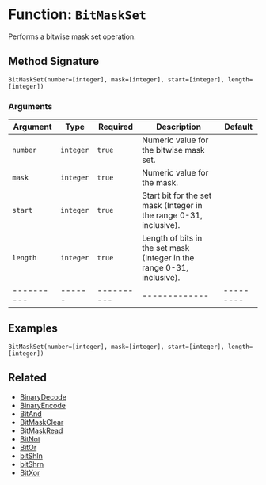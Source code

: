 [comment]: # (Note: This documentation is generated dynamically in the build process.  To modify the contents, change the javadoc on the _invoke method of the BIF class)

# Function: `BitMaskSet`

Performs a bitwise mask set operation.

## Method Signature
```
BitMaskSet(number=[integer], mask=[integer], start=[integer], length=[integer])
```
### Arguments

| Argument | Type | Required | Description | Default |
|----------|------|----------|-------------|---------|
| `number` | `integer` | `true` | Numeric value for the bitwise mask set. | |
| `mask` | `integer` | `true` | Numeric value for the mask. | |
| `start` | `integer` | `true` | Start bit for the set mask (Integer in the range 0-31, inclusive). | |
| `length` | `integer` | `true` | Length of bits in the set mask (Integer in the range 0-31, inclusive). | |
|----------|------|----------|-------------|---------|



## Examples

```
BitMaskSet(number=[integer], mask=[integer], start=[integer], length=[integer])
```

## Related
  * [BinaryDecode](BinaryDecode.md)
  * [BinaryEncode](BinaryEncode.md)
  * [BitAnd](BitAnd.md)
  * [BitMaskClear](BitMaskClear.md)
  * [BitMaskRead](BitMaskRead.md)
  * [BitNot](BitNot.md)
  * [BitOr](BitOr.md)
  * [bitShln](bitShln.md)
  * [bitShrn](bitShrn.md)
  * [BitXor](BitXor.md)
